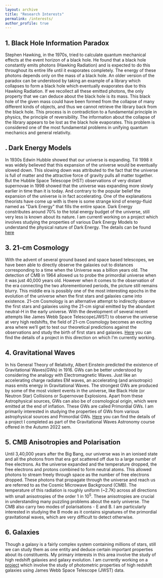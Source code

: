 ```yaml
---
layout: archive
title: "Research Interests"
permalink: /interests/
author_profile: true
---
```

<!--
{% include base_path %}

{% for post in site.Projects reversed %}
  {% include archive-single.html %}
{% endfor %}
-->
## 1. Black Hole Information Paradox <br/>
Stephen Hawking, in the 1970s, tried to calculate quantum mechanical effects at the event horizon of a black hole. He found that a black hole constantly emits photons (Hawking Radiation) and is expected to do this throughout its entire life until it evaporates completely. The energy of these photons depends only on the mass of a black hole. An older version of the paradox can be understood by taking an example of a library which collapses to form a black hole which eventually evaporates due to this Hawking Radiation. If we recollect all these emitted photons, the only property that we can deduce about the black hole is its mass. This black hole of the given mass could have been formed from the collapse of many different kinds of objects, and thus we cannot retrieve the library back from the black hole. This process is in contradiction to a fundamental principle in physics, the principle of reversibility. The information about the collapse of the library appears to be lost as the black hole evaporates. This problem is considered one of the most fundamental problems in unifying quantum mechanics and general relativity.
## . Dark Energy Models <br/>
In 1930s Edwin Hubble showed that our universe is expanding. Till 1998 it was widely believed that this expansion of the universe would be eventually slowed down. This slowing down was attributed to the fact that the universe is full of matter and the attractive force of gravity pulls all matter together. But the Hubble Space Telescope (HST) observations of very distant supernovae in 1998 showed that the universe was expanding more slowly earlier in time than it is today. And contrary to the popular belief the expansion of the universe is in fact accelerating. One of the explanations theorists have come up with is there is some strange kind of energy-fluid named as "Dark Energy" that fills the entire space. Dark Energy constributes around 70% to the total energy budget of the universe, still very less is known about its nature. I am currentl working on a project which involves studying the properties of various Dark Energy Models to understand the physical nature of Dark Energy. The details can be found [here](https://prakharbansal16.github.io/Projects/)
## 3. 21-cm Cosmology <br/>
With the advent of several ground based and space based telescopes, we have been able to directly
observe the galaxies out to distances corresponding to a time when the Universe was a billion
years old. The detection of CMB in 1964 allowed us to probe the primordial universe when it was
just 40,000 years old. However when it comes to the observation of the era connecting the two
aforementioned periods, the picture still remains blurry. This middle era is possibly one of the
most interesting epochs in the evolution of the universe when the first stars and galaxies came into
existence. 21-cm Cosmology is an alternative
attempt to indirectly observe the first stars and galaxies using the 21-cm signal emitted by the
abundant neutral-H in the early universe. With the development of several recent attempts
like James Webb Space Telescope(JWST) to observe the universe at very high redshifts, the field
of 21-cm Cosmology becomes an exciting area where we’ll get to test our theoretical predictions
against the observations and study the birth of first stars and galaxies. [Here](https://prakharbansal16.github.io/Projects/) you can find the details of a project in this direction on which I'm currently working. 
## 4. Gravitational Waves
In his General Theory of Relativity, Albert Einstein predicted the existence of Gravitational Waves(GWs) in 1916. GWs can be better understood by considering the analogy with Electromagnetic Waves. Just like an accelerating charge radiates EM waves, an accelerating (and anisotropic) mass emits energy in Gravitational Waves. The strongest GWs are produced by some of the most violent events in the universe, like Black Hole (or Neutron Star) Collisions or Supernovae Explosions. Apart from these Astrophysical sources, GWs can also be of cosmological origin, which were emitted at the end of inflation. These GWs are called Primordial GWs. I am primarily interested in studying the properties of GWs from various astrophysical sources and Primordial GWs. [Here](https://prakharbansal16.github.io/Projects/) you can find the details of a project I completed as part of the Gravitational Waves Astronomy course offered in the Autumn 2022 sem.
## 5. CMB Anisotropies and Polarisation
Until 3,40,000 years after the Big Bang, our universe was in an ionised state and all the photons from that era got scattered off due to a large number of free electrons. As the universe expanded and the temperature dropped, the free electrons and protons combined to form neutral atoms. This allowed photons to stream freely through space as the number of free electrons dropped. These photons that propagate through the universe and reach us are referred to as the Cosmic Microwave Background (CMB). The temperature of this radiation is roughly uniform (~2.7K) across all directions with small anisotropies of the order 1 in $10^5$. These anisotropies are crucial in understanding many puzzling problems about the early universe. The CMB also carry two modes of polarisations - E and B. I am particularly interested in studying the B mode as it contains signatures of the primordial gravitational waves, which are very difficult to detect otherwise. 
## 6. Galaxies
Though a galaxy is a fairly complex system containing millions of stars, still we can study them as one entity and deduce certain important properties about its constituents. My primary interests in this area involve the study of high redshift galaxies and galaxy evolution. I am currently working on a [project](https://prakharbansal16.github.io/Projects/) which involve the study of photometric properties of high redshift galaxies using James Webb Space Telescope (JWST) data. 

